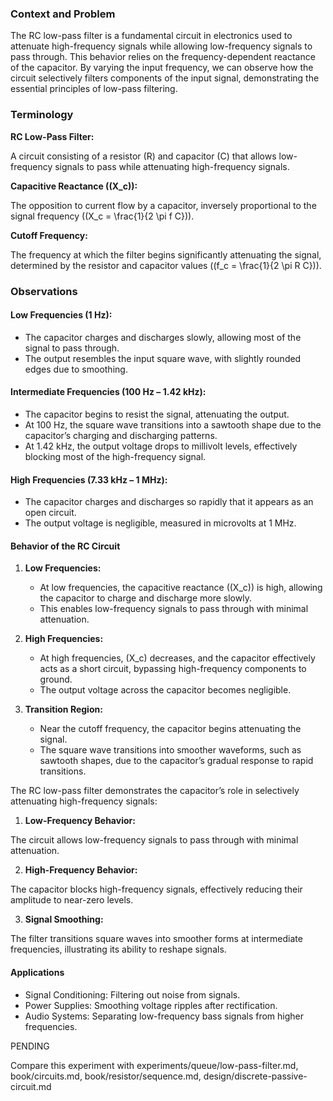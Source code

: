 ### Context and Problem

The RC low-pass filter is a fundamental circuit in electronics used to attenuate high-frequency signals while allowing low-frequency signals to pass through. This behavior relies on the frequency-dependent reactance of the capacitor. By varying the input frequency, we can observe how the circuit selectively filters components of the input signal, demonstrating the essential principles of low-pass filtering.

### Terminology

**RC Low-Pass Filter:**

A circuit consisting of a resistor (R) and capacitor (C) that allows low-frequency signals to pass while attenuating high-frequency signals.

**Capacitive Reactance (\(X_c\)):**

The opposition to current flow by a capacitor, inversely proportional to the signal frequency (\(X_c = \frac{1}{2 \pi f C}\)).

**Cutoff Frequency:**

The frequency at which the filter begins significantly attenuating the signal, determined by the resistor and capacitor values (\(f_c = \frac{1}{2 \pi R C}\)).

### Observations

#### **Low Frequencies (1 Hz):**

- The capacitor charges and discharges slowly, allowing most of the signal to pass through.
- The output resembles the input square wave, with slightly rounded edges due to smoothing.

#### **Intermediate Frequencies (100 Hz – 1.42 kHz):**

- The capacitor begins to resist the signal, attenuating the output.
- At 100 Hz, the square wave transitions into a sawtooth shape due to the capacitor’s charging and discharging patterns.
- At 1.42 kHz, the output voltage drops to millivolt levels, effectively blocking most of the high-frequency signal.

#### **High Frequencies (7.33 kHz – 1 MHz):**

- The capacitor charges and discharges so rapidly that it appears as an open circuit.
- The output voltage is negligible, measured in microvolts at 1 MHz.

#### Behavior of the RC Circuit

1. **Low Frequencies:**
   - At low frequencies, the capacitive reactance (\(X_c\)) is high, allowing the capacitor to charge and discharge more slowly.
   - This enables low-frequency signals to pass through with minimal attenuation.

2. **High Frequencies:**
   - At high frequencies, \(X_c\) decreases, and the capacitor effectively acts as a short circuit, bypassing high-frequency components to ground.
   - The output voltage across the capacitor becomes negligible.

3. **Transition Region:**
   - Near the cutoff frequency, the capacitor begins attenuating the signal.
   - The square wave transitions into smoother waveforms, such as sawtooth shapes, due to the capacitor’s gradual response to rapid transitions.

The RC low-pass filter demonstrates the capacitor’s role in selectively attenuating high-frequency signals:

1. **Low-Frequency Behavior:**

The circuit allows low-frequency signals to pass through with minimal attenuation.

2. **High-Frequency Behavior:**

The capacitor blocks high-frequency signals, effectively reducing their amplitude to near-zero levels.

3. **Signal Smoothing:**

The filter transitions square waves into smoother forms at intermediate frequencies, illustrating its ability to reshape signals.

#### Applications

- Signal Conditioning: Filtering out noise from signals.
- Power Supplies: Smoothing voltage ripples after rectification.
- Audio Systems: Separating low-frequency bass signals from higher frequencies.

PENDING

Compare this experiment with
experiments/queue/low-pass-filter.md,
book/circuits.md,
book/resistor/sequence.md,
design/discrete-passive-circuit.md
